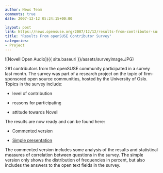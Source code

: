 ```yaml
---
author: News Team
comments: true
date: 2007-12-12 05:24:15+00:00

layout: post
link: https://news.opensuse.org/2007/12/12/results-from-contributor-survey/
title: "Results From openSUSE Contributor Survey"
categories:
- Project
---
```



![Novell Open Audio]({{ site.baseurl }}/assets/surveyimage.JPG)

281 contributors from the openSUSE community participated in a survey last month. The survey was part of a research project on the topic of firm-sponsored open source communities, hosted by the University of Oslo. Topics in the survey include:





  * level of contribution


  * reasons for participating


  * attitude towards Novell



The results are now ready and can be found here:



  * [Commented version](http://folk.uio.no/janfst/ny/contributer_survey_commented_results_2.pdf)


  * [Simple presentation](http://folk.uio.no/janfst/ny/contributor_survey_raw_data.pdf)



The commented version includes some analysis of the results and statistical measures of correlation between questions in the survey. The simple version only shows the distribution of frequencies in percent, but also includes the answers to the open text fields in the survey.
